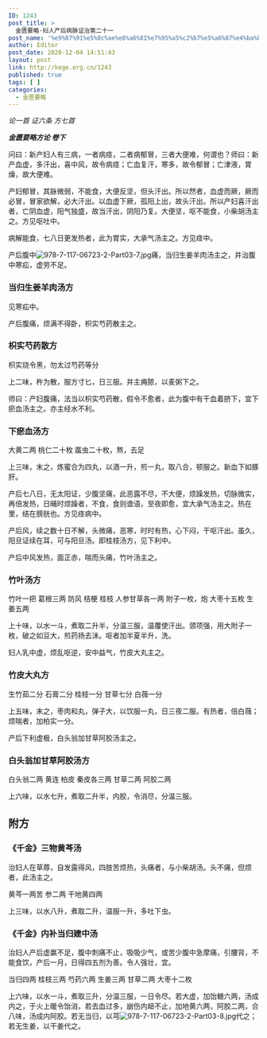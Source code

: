 ```yaml
---
ID: 1243
post_title: >
  金匮要略·妇人产后病脉证治第二十一
post_name: '%e9%87%91%e5%8c%ae%e8%a6%81%e7%95%a5%c2%b7%e5%a6%87%e4%ba%ba%e4%ba%a7%e5%90%8e%e7%97%85%e8%84%89%e8%af%81%e6%b2%bb%e7%ac%ac%e4%ba%8c%e5%8d%81%e4%b8%80'
author: Editor
post_date: 2020-12-04 14:51:43
layout: post
link: http://kege.org.cn/1243
published: true
tags: [ ]
categories:
  - 金匮要略
---
```

<!-- wp:paragraph -->
<p><em><span class="has-inline-color has-secondary-color">论一首 证六条 方七首</span></em></p>
<!-- /wp:paragraph -->

<!-- wp:paragraph -->
<p><strong><em>金匮要略方论 卷下</em></strong></p>
<!-- /wp:paragraph -->

<!-- wp:paragraph -->
<p>问曰：新产妇人有三病，一者病痉，二者病郁冒，三者大便难，何谓也？师曰：新产血虚，多汗出，喜中风，故令病痉；亡血复汗，寒多，故令郁冒；亡津液，胃燥，故大便难。</p>
<!-- /wp:paragraph -->

<!-- wp:paragraph -->
<p>产妇郁冒，其脉微弱，不能食，大便反坚，但头汗出。所以然者，血虚而厥，厥而必冒，冒家欲解，必大汗出。以血虚下厥，孤阳上出，故头汗出。所以产妇喜汗出者，亡阴血虚，阳气独盛，故当汗出，阴阳乃复。大便坚，呕不能食，小柴胡汤主之。方见呕吐中。</p>
<!-- /wp:paragraph -->

<!-- wp:paragraph -->
<p>病解能食，七八日更发热者，此为胃实，大承气汤主之。方见痉中。</p>
<!-- /wp:paragraph -->

<!-- wp:paragraph -->
<p>产后腹中<img alt="978-7-117-06723-2-Part03-7.jpg" src="https://rwzyzs.ipmph.com/epub/5c34535e7d1e77bf85212dc1/OEBPS/Images/978-7-117-06723-2-Part03-7.jpg">痛，当归生姜羊肉汤主之，并治腹中寒疝，虚劳不足。</p>
<!-- /wp:paragraph -->

<!-- wp:heading {"level":3} -->
<h3 id="hanvon_toc_224"><strong>当归生姜羊肉汤</strong>方</h3>
<!-- /wp:heading -->

<!-- wp:paragraph -->
<p>见寒疝中。</p>
<!-- /wp:paragraph -->

<!-- wp:paragraph -->
<p>产后腹痛，烦满不得卧，枳实芍药散主之。</p>
<!-- /wp:paragraph -->

<!-- wp:heading {"level":3} -->
<h3 id="hanvon_toc_225"><strong>枳实芍药散</strong>方</h3>
<!-- /wp:heading -->

<!-- wp:paragraph -->
<p>枳实烧令黑，勿太过芍药等分</p>
<!-- /wp:paragraph -->

<!-- wp:paragraph -->
<p>上二味，杵为散，服方寸匕，日三服。并主痈脓，以麦粥下之。</p>
<!-- /wp:paragraph -->

<!-- wp:paragraph -->
<p>师曰：产妇腹痛，法当以枳实芍药散，假令不愈者，此为腹中有干血着脐下，宜下瘀血汤主之。亦主经水不利。</p>
<!-- /wp:paragraph -->

<!-- wp:heading {"level":3} -->
<h3 id="hanvon_toc_226"><strong>下瘀血汤</strong>方</h3>
<!-- /wp:heading -->

<!-- wp:paragraph -->
<p>大黄二两 桃仁二十枚 䗪虫二十枚，熬，去足</p>
<!-- /wp:paragraph -->

<!-- wp:paragraph -->
<p>上三味，末之，炼蜜合为四丸，以酒一升，煎一丸，取八合，顿服之。新血下如豚肝。</p>
<!-- /wp:paragraph -->

<!-- wp:paragraph -->
<p>产后七八日，无太阳证，少腹坚痛，此恶露不尽，不大便，烦躁发热，切脉微实，再倍发热，日晡时烦躁者，不食，食则谵语，至夜即愈，宜大承气汤主之。热在里，结在膀胱也。方见痉病中。</p>
<!-- /wp:paragraph -->

<!-- wp:paragraph -->
<p>产后风，续之数十日不解，头微痛，恶寒，时时有热，心下闷，干呕汗出。虽久，阳旦证续在耳，可与阳旦汤。即桂枝汤方，见下利中。</p>
<!-- /wp:paragraph -->

<!-- wp:paragraph -->
<p>产后中风发热，面正赤，喘而头痛，竹叶汤主之。</p>
<!-- /wp:paragraph -->

<!-- wp:heading {"level":3} -->
<h3 id="hanvon_toc_227"><strong>竹叶汤</strong>方</h3>
<!-- /wp:heading -->

<!-- wp:paragraph -->
<p>竹叶一把 葛根三两 防风 桔梗 桂枝 人参甘草各一两 附子一枚，炮 大枣十五枚 生姜五两</p>
<!-- /wp:paragraph -->

<!-- wp:paragraph -->
<p>上十味，以水一斗，煮取二升半，分温三服，温覆使汗出。颈项强，用大附子一枚，破之如豆大，煎药扬去沫。呕者加半夏半升，洗。</p>
<!-- /wp:paragraph -->

<!-- wp:paragraph -->
<p>妇人乳中虚，烦乱呕逆，安中益气，竹皮大丸主之。</p>
<!-- /wp:paragraph -->

<!-- wp:heading {"level":3} -->
<h3 id="hanvon_toc_228"><strong>竹皮大丸</strong>方</h3>
<!-- /wp:heading -->

<!-- wp:paragraph -->
<p>生竹茹二分 石膏二分 桂枝一分 甘草七分 白薇一分</p>
<!-- /wp:paragraph -->

<!-- wp:paragraph -->
<p>上五味，末之，枣肉和丸，弹子大，以饮服一丸，日三夜二服。有热者，倍白薇；烦喘者，加柏实一分。</p>
<!-- /wp:paragraph -->

<!-- wp:paragraph -->
<p>产后下利虚极，白头翁加甘草阿胶汤主之。</p>
<!-- /wp:paragraph -->

<!-- wp:heading {"level":3} -->
<h3 id="hanvon_toc_229"><strong>白头翁加甘草阿胶汤</strong>方</h3>
<!-- /wp:heading -->

<!-- wp:paragraph -->
<p>白头翁二两 黄连 柏皮 秦皮各三两 甘草二两 阿胶二两</p>
<!-- /wp:paragraph -->

<!-- wp:paragraph -->
<p>上六味，以水七升，煮取二升半，内胶，令消尽，分温三服。</p>
<!-- /wp:paragraph -->

<!-- wp:heading -->
<h2 id="hanvon_toc_230">附方</h2>
<!-- /wp:heading -->

<!-- wp:heading {"level":3} -->
<h3 id="hanvon_toc_231"><strong>《千金》三物黄芩汤</strong></h3>
<!-- /wp:heading -->

<!-- wp:paragraph -->
<p>治妇人在草蓐，自发露得风，四肢苦烦热，头痛者，与小柴胡汤。头不痛，但烦者，此汤主之。</p>
<!-- /wp:paragraph -->

<!-- wp:paragraph -->
<p>黄芩一两苦 参二两 干地黄四两</p>
<!-- /wp:paragraph -->

<!-- wp:paragraph -->
<p>上三味，以水八升，煮取二升，温服一升，多吐下虫。</p>
<!-- /wp:paragraph -->

<!-- wp:heading {"level":3} -->
<h3 id="hanvon_toc_232"><strong>《千金》内补当归建中汤</strong></h3>
<!-- /wp:heading -->

<!-- wp:paragraph -->
<p>治妇人产后虚羸不足，腹中刺痛不止，吸吸少气，或苦少腹中急摩痛，引腰背，不能食饮，产后一月，日得四五剂为善。令人强壮，宜。</p>
<!-- /wp:paragraph -->

<!-- wp:paragraph -->
<p>当归四两 桂枝三两 芍药六两 生姜三两 甘草二两 大枣十二枚</p>
<!-- /wp:paragraph -->

<!-- wp:paragraph -->
<p>上六味，以水一斗，煮取三升，分温三服，一日令尽。若大虚，加饴糖六两，汤成内之，于火上暖令饴消，若去血过多，崩伤内衄不止，加地黄六两，阿胶二两，合八味，汤成内阿胶。若无当归，以芎<img alt="978-7-117-06723-2-Part03-8.jpg" src="https://rwzyzs.ipmph.com/epub/5c34535e7d1e77bf85212dc1/OEBPS/Images/978-7-117-06723-2-Part03-8.jpg">代之；若无生姜，以干姜代之。</p>
<!-- /wp:paragraph -->